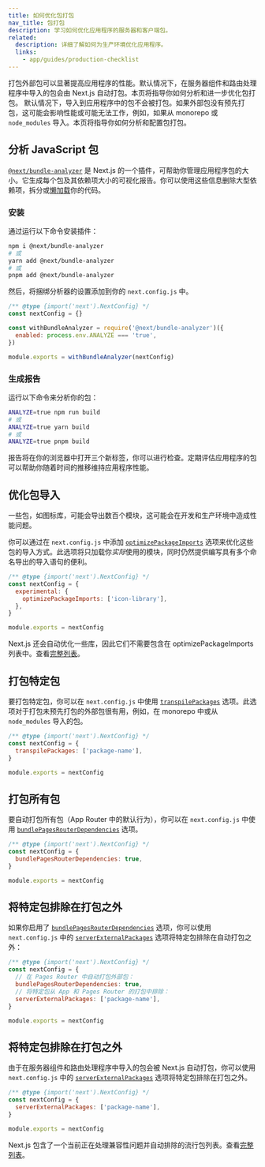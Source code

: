 ```yaml
---
title: 如何优化包打包
nav_title: 包打包
description: 学习如何优化应用程序的服务器和客户端包。
related:
  description: 详细了解如何为生产环境优化应用程序。
  links:
    - app/guides/production-checklist
---
```


打包外部包可以显著提高应用程序的性能。<AppOnly>默认情况下，在服务器组件和路由处理程序中导入的包会由 Next.js 自动打包。本页将指导你如何分析和进一步优化包打包。</AppOnly> <PagesOnly>默认情况下，导入到应用程序中的包不会被打包。如果外部包没有预先打包，这可能会影响性能或可能无法工作，例如，如果从 monorepo 或 `node_modules` 导入。本页将指导你如何分析和配置包打包。</PagesOnly>

## 分析 JavaScript 包

[`@next/bundle-analyzer`](https://www.npmjs.com/package/@next/bundle-analyzer) 是 Next.js 的一个插件，可帮助你管理应用程序包的大小。它生成每个包及其依赖项大小的可视化报告。你可以使用这些信息删除大型依赖项，拆分或[懒加载](/docs/app/guides/lazy-loading)你的代码。

### 安装

通过运行以下命令安装插件：

```bash
npm i @next/bundle-analyzer
# 或
yarn add @next/bundle-analyzer
# 或
pnpm add @next/bundle-analyzer
```

然后，将捆绑分析器的设置添加到你的 `next.config.js` 中。

```js filename="next.config.js"
/** @type {import('next').NextConfig} */
const nextConfig = {}

const withBundleAnalyzer = require('@next/bundle-analyzer')({
  enabled: process.env.ANALYZE === 'true',
})

module.exports = withBundleAnalyzer(nextConfig)
```

### 生成报告

运行以下命令来分析你的包：

```bash
ANALYZE=true npm run build
# 或
ANALYZE=true yarn build
# 或
ANALYZE=true pnpm build
```

报告将在你的浏览器中打开三个新标签，你可以进行检查。定期评估应用程序的包可以帮助你随着时间的推移维持应用程序性能。

## 优化包导入

一些包，如图标库，可能会导出数百个模块，这可能会在开发和生产环境中造成性能问题。

你可以通过在 `next.config.js` 中添加 [`optimizePackageImports`](/docs/app/api-reference/config/next-config-js/optimizePackageImports) 选项来优化这些包的导入方式。此选项将只加载你*实际*使用的模块，同时仍然提供编写具有多个命名导出的导入语句的便利。

```js filename="next.config.js"
/** @type {import('next').NextConfig} */
const nextConfig = {
  experimental: {
    optimizePackageImports: ['icon-library'],
  },
}

module.exports = nextConfig
```

Next.js 还会自动优化一些库，因此它们不需要包含在 optimizePackageImports 列表中。查看[完整列表](https://nextjs.org/docs/app/api-reference/config/next-config-js/optimizePackageImports)。

<PagesOnly>

## 打包特定包

要打包特定包，你可以在 `next.config.js` 中使用 [`transpilePackages`](/docs/app/api-reference/config/next-config-js/transpilePackages) 选项。此选项对于打包未预先打包的外部包很有用，例如，在 monorepo 中或从 `node_modules` 导入的包。

```js filename="next.config.js"
/** @type {import('next').NextConfig} */
const nextConfig = {
  transpilePackages: ['package-name'],
}

module.exports = nextConfig
```

## 打包所有包

要自动打包所有包（App Router 中的默认行为），你可以在 `next.config.js` 中使用 [`bundlePagesRouterDependencies`](/docs/pages/api-reference/config/next-config-js/bundlePagesRouterDependencies) 选项。

```js filename="next.config.js"
/** @type {import('next').NextConfig} */
const nextConfig = {
  bundlePagesRouterDependencies: true,
}

module.exports = nextConfig
```

## 将特定包排除在打包之外

如果你启用了 [`bundlePagesRouterDependencies`](/docs/pages/api-reference/config/next-config-js/bundlePagesRouterDependencies) 选项，你可以使用 `next.config.js` 中的 [`serverExternalPackages`](/docs/pages/api-reference/config/next-config-js/serverExternalPackages) 选项将特定包排除在自动打包之外：

```js filename="next.config.js"
/** @type {import('next').NextConfig} */
const nextConfig = {
  // 在 Pages Router 中自动打包外部包：
  bundlePagesRouterDependencies: true,
  // 将特定包从 App 和 Pages Router 的打包中排除：
  serverExternalPackages: ['package-name'],
}

module.exports = nextConfig
```

</PagesOnly>

<AppOnly>

## 将特定包排除在打包之外

由于在服务器组件和路由处理程序中导入的包会被 Next.js 自动打包，你可以使用 `next.config.js` 中的 [`serverExternalPackages`](/docs/app/api-reference/config/next-config-js/serverExternalPackages) 选项将特定包排除在打包之外。

```js filename="next.config.js"
/** @type {import('next').NextConfig} */
const nextConfig = {
  serverExternalPackages: ['package-name'],
}

module.exports = nextConfig
```

Next.js 包含了一个当前正在处理兼容性问题并自动排除的流行包列表。查看[完整列表](/docs/app/api-reference/config/next-config-js/serverExternalPackages)。

</AppOnly>
